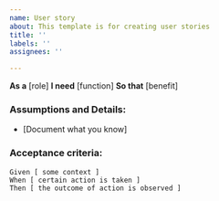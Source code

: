 ```yaml
---
name: User story
about: This template is for creating user stories
title: ''
labels: ''
assignees: ''

---
```


**As a** [role]
**I need** [function]
**So that** [benefit]

### Assumptions and Details:
* [Document what you know]

### Acceptance criteria:

``` gherkin
Given [ some context ]
When [ certain action is taken ] 
Then [ the outcome of action is observed ]
```
